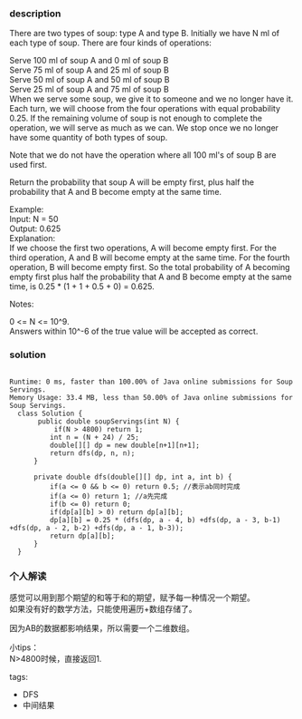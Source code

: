 ### description    
  There are two types of soup: type A and type B. Initially we have N ml of each type of soup. There are four kinds of operations:  
    
  Serve 100 ml of soup A and 0 ml of soup B  
  Serve 75 ml of soup A and 25 ml of soup B  
  Serve 50 ml of soup A and 50 ml of soup B  
  Serve 25 ml of soup A and 75 ml of soup B  
  When we serve some soup, we give it to someone and we no longer have it.  Each turn, we will choose from the four operations with equal probability 0.25. If the remaining volume of soup is not enough to complete the operation, we will serve as much as we can.  We stop once we no longer have some quantity of both types of soup.  
    
  Note that we do not have the operation where all 100 ml's of soup B are used first.    
    
  Return the probability that soup A will be empty first, plus half the probability that A and B become empty at the same time.  
    
     
    
  Example:  
  Input: N = 50  
  Output: 0.625  
  Explanation:   
  If we choose the first two operations, A will become empty first. For the third operation, A and B will become empty at the same time. For the fourth operation, B will become empty first. So the total probability of A becoming empty first plus half the probability that A and B become empty at the same time, is 0.25 * (1 + 1 + 0.5 + 0) = 0.625.  
    
  Notes:  
    
  0 <= N <= 10^9.   
  Answers within 10^-6 of the true value will be accepted as correct.  
### solution    
```    
  
Runtime: 0 ms, faster than 100.00% of Java online submissions for Soup Servings.  
Memory Usage: 33.4 MB, less than 50.00% of Java online submissions for Soup Servings.  
  class Solution {  
       public double soupServings(int N) {  
           if(N > 4800) return 1;  
          int n = (N + 24) / 25;  
          double[][] dp = new double[n+1][n+1];  
          return dfs(dp, n, n);  
      }  
    
      private double dfs(double[][] dp, int a, int b) {  
          if(a <= 0 && b <= 0) return 0.5; //表示ab同时完成  
          if(a <= 0) return 1; //a先完成  
          if(b <= 0) return 0;  
          if(dp[a][b] > 0) return dp[a][b];  
          dp[a][b] = 0.25 * (dfs(dp, a - 4, b) +dfs(dp, a - 3, b-1) +dfs(dp, a - 2, b-2) +dfs(dp, a - 1, b-3));  
          return dp[a][b];  
      }  
  }  
```    
    
### 个人解读    
  感觉可以用到那个期望的和等于和的期望，赋予每一种情况一个期望。  
  如果没有好的数学方法，只能使用遍历+数组存储了。  
    
  因为AB的数据都影响结果，所以需要一个二维数组。  
    
  小tips：  
  N>4800时候，直接返回1.  
    
tags:    
  -  DFS  
  -  中间结果  
